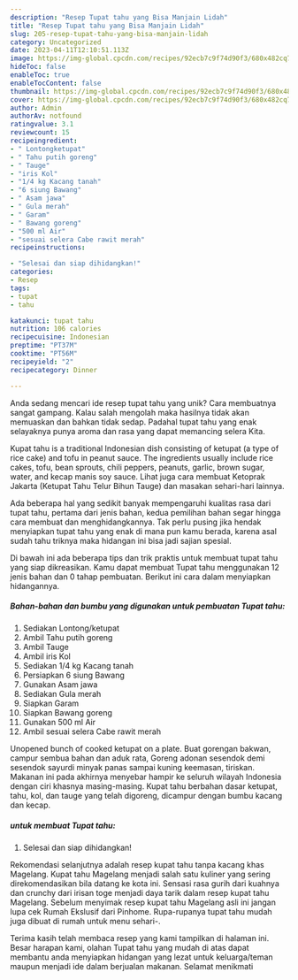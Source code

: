 ```yaml
---
description: "Resep Tupat tahu yang Bisa Manjain Lidah"
title: "Resep Tupat tahu yang Bisa Manjain Lidah"
slug: 205-resep-tupat-tahu-yang-bisa-manjain-lidah
category: Uncategorized
date: 2023-04-11T12:10:51.113Z
image: https://img-global.cpcdn.com/recipes/92ecb7c9f74d90f3/680x482cq70/tupat-tahu-foto-resep-utama.jpg
hideToc: false
enableToc: true
enableTocContent: false
thumbnail: https://img-global.cpcdn.com/recipes/92ecb7c9f74d90f3/680x482cq70/tupat-tahu-foto-resep-utama.jpg
cover: https://img-global.cpcdn.com/recipes/92ecb7c9f74d90f3/680x482cq70/tupat-tahu-foto-resep-utama.jpg
author: Admin
authorAv: notfound
ratingvalue: 3.1
reviewcount: 15
recipeingredient:
- " Lontongketupat"
- " Tahu putih goreng"
- " Tauge"
- "iris Kol"
- "1/4 kg Kacang tanah"
- "6 siung Bawang"
- " Asam jawa"
- " Gula merah"
- " Garam"
- " Bawang goreng"
- "500 ml Air"
- "sesuai selera Cabe rawit merah"
recipeinstructions:

- "Selesai dan siap dihidangkan!"
categories:
- Resep
tags:
- tupat
- tahu

katakunci: tupat tahu 
nutrition: 106 calories
recipecuisine: Indonesian
preptime: "PT37M"
cooktime: "PT56M"
recipeyield: "2"
recipecategory: Dinner

---
```





Anda sedang mencari ide resep tupat tahu yang unik? Cara membuatnya sangat gampang. Kalau salah mengolah maka hasilnya tidak akan memuaskan dan bahkan tidak sedap. Padahal tupat tahu yang enak selayaknya punya aroma dan rasa yang dapat memancing selera Kita.





Kupat tahu is a traditional Indonesian dish consisting of ketupat (a type of rice cake) and tofu in peanut sauce. The ingredients usually include rice cakes, tofu, bean sprouts, chili peppers, peanuts, garlic, brown sugar, water, and kecap manis soy sauce. Lihat juga cara membuat Ketoprak Jakarta (Ketupat Tahu Telur Bihun Tauge) dan masakan sehari-hari lainnya.

Ada beberapa hal yang sedikit banyak mempengaruhi kualitas rasa dari tupat tahu, pertama dari jenis bahan, kedua pemilihan bahan segar hingga cara membuat dan menghidangkannya. Tak perlu pusing jika hendak menyiapkan tupat tahu yang enak di mana pun kamu berada, karena asal sudah tahu triknya maka hidangan ini bisa jadi sajian spesial.






Di bawah ini ada beberapa tips dan trik praktis untuk membuat tupat tahu yang siap dikreasikan. Kamu dapat membuat Tupat tahu menggunakan 12 jenis bahan dan 0 tahap pembuatan. Berikut ini cara dalam menyiapkan hidangannya.

<!--inarticleads1-->

##### Bahan-bahan dan bumbu yang digunakan untuk pembuatan Tupat tahu:

1. Sediakan  Lontong/ketupat
1. Ambil  Tahu putih goreng
1. Ambil  Tauge
1. Ambil iris Kol
1. Sediakan 1/4 kg Kacang tanah
1. Persiapkan 6 siung Bawang
1. Gunakan  Asam jawa
1. Sediakan  Gula merah
1. Siapkan  Garam
1. Siapkan  Bawang goreng
1. Gunakan 500 ml Air
1. Ambil sesuai selera Cabe rawit merah


Unopened bunch of cooked ketupat on a plate. Buat gorengan bakwan, campur sembua bahan dan aduk rata, Goreng adonan sesendok demi sesendok sayurdi minyak panas sampai kuning keemasan, tiriskan. Makanan ini pada akhirnya menyebar hampir ke seluruh wilayah Indonesia dengan ciri khasnya masing-masing. Kupat tahu berbahan dasar ketupat, tahu, kol, dan tauge yang telah digoreng, dicampur dengan bumbu kacang dan kecap. 

<!--inarticleads2-->

#####  untuk membuat Tupat tahu:


1. Selesai dan siap dihidangkan!

Rekomendasi selanjutnya adalah resep kupat tahu tanpa kacang khas Magelang. Kupat tahu Magelang menjadi salah satu kuliner yang sering direkomendasikan bila datang ke kota ini. Sensasi rasa gurih dari kuahnya dan crunchy dari irisan toge menjadi daya tarik dalam resep kupat tahu Magelang. Sebelum menyimak resep kupat tahu Magelang asli ini jangan lupa cek Rumah Ekslusif dari Pinhome. Rupa-rupanya tupat tahu mudah juga dibuat di rumah untuk menu sehari-. 

Terima kasih telah membaca resep yang kami tampilkan di halaman ini. Besar harapan kami, olahan Tupat tahu yang mudah di atas dapat membantu anda menyiapkan hidangan yang lezat untuk keluarga/teman maupun menjadi ide dalam berjualan makanan. Selamat menikmati
